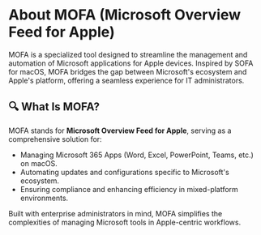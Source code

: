 # About MOFA (Microsoft Overview Feed for Apple)

MOFA is a specialized tool designed to streamline the management and automation of Microsoft applications for Apple devices. Inspired by SOFA for macOS, MOFA bridges the gap between Microsoft's ecosystem and Apple's platform, offering a seamless experience for IT administrators.

## 🔍 What Is MOFA?  
MOFA stands for **Microsoft Overview Feed for Apple**, serving as a comprehensive solution for:  
- Managing Microsoft 365 Apps (Word, Excel, PowerPoint, Teams, etc.) on macOS.  
- Automating updates and configurations specific to Microsoft's ecosystem.  
- Ensuring compliance and enhancing efficiency in mixed-platform environments.

Built with enterprise administrators in mind, MOFA simplifies the complexities of managing Microsoft tools in Apple-centric workflows.
